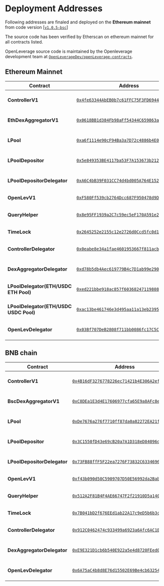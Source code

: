 # Deployment Addresses

Following addresses are finaled and deployed on the **Ethereum mainnet** from code version [[`v1.0.5-bsc`](https://github.com/OpenLeverageDev/openleverage-contracts/tree/v1.0.5-bsc)]

The source code has been verified by Etherscan on ethereum mainnet for all contracts listed.

OpenLeverage source code is maintained by the Openleverage development team at [`OpenLeverageDev/openLeverage-contracts`](https://github.com/OpenLeverageDev/openleverage-contracts/).

## Ethereum Mainnet
| Contract                                 | Address                                                                                                               | Source Code                                                                                                                   |
| ---------------------------------------- | --------------------------------------------------------------------------------------------------------------------- | ----------------------------------------------------------------------------------------------------------------------------- |
| **ControllerV1**                         | [`0x4fe63344AbEB0b7c61FFC75F3FD6944441f3C68D`](https://etherscan.io/address/0x4fe63344AbEB0b7c61FFC75F3FD6944441f3C68D) |   https://github.com/OpenLeverageDev/openleverage-contracts/blob/v1.0.5-bsc/contracts/ControllerV1.sol                          |
| **EthDexAggregatorV1**                   | [`0x0618BB1d384Fb98aFf54344C659863a114d67E18`](https://etherscan.io/address/0x0618BB1d384Fb98aFf54344C659863a114d67E18) |   https://github.com/OpenLeverageDev/openleverage-contracts/blob/v1.0.5-bsc/contracts/dex/eth/EthDexAggregatorV1.sol            |
| **LPool**                                | [`0xa6f1114e90cF94Ba3a7D72c4886b4E069803CdB6`](https://etherscan.io/address/0xa6f1114e90cF94Ba3a7D72c4886b4E069803CdB6) |   https://github.com/OpenLeverageDev/openleverage-contracts/blob/v1.0.5-bsc/contracts/liquidity/LPool.sol                       |
| **LPoolDepositor**                       | [`0x5e849353BE4117ba53F7A153673b2120c0430bfb`](https://etherscan.io/address/0x5e849353BE4117ba53F7A153673b2120c0430bfb) |   https://github.com/OpenLeverageDev/openleverage-contracts/blob/v1.0.5-bsc/contracts/liquidity/LPoolDepositor.sol              |
| **LPoolDepositorDelegator**              | [`0xA6C4bB39F031CC74d4bd005A764E152970762561`](https://etherscan.io/address/0xA6C4bB39F031CC74d4bd005A764E152970762561) |   https://github.com/OpenLeverageDev/openleverage-contracts/blob/v1.0.5-bsc/contracts/liquidity/LPoolDepositor.sol              |
| **OpenLevV1**                            | [`0xF580Ff539cb2764Dcc687F950478d9DadEb83502`](https://etherscan.io/address/0xF580Ff539cb2764Dcc687F950478d9DadEb83502) |   https://github.com/OpenLeverageDev/openleverage-contracts/blob/v1.0.5-bsc/contracts/OpenLevV1.sol                             |
| **QueryHelper**                          | [`0x8e95FF1939a2C7c59ec5eF170A591e2Da08Fb87A`](https://etherscan.io/address/0x8e95FF1939a2C7c59ec5eF170A591e2Da08Fb87A) |   https://github.com/OpenLeverageDev/openleverage-contracts/blob/v1.0.5-bsc/contracts/periphery/QueryHelper.sol                 |
| **TimeLock**                             | [`0x2645252e2155c12e2726d0Ccd5fc0d1cCCFE07E6`](https://etherscan.io/address/0x2645252e2155c12e2726d0Ccd5fc0d1cCCFE07E6) |   https://github.com/OpenLeverageDev/openleverage-contracts/blob/main/contracts/gov/Timelock.sol                            |
| **ControllerDelegator**                  | [`0x0eabe8e34a1fae4601953667f811acb9ff808e78`](https://etherscan.io/address/0x0eabe8e34a1fae4601953667f811acb9ff808e78) |   https://github.com/OpenLeverageDev/openleverage-contracts/blob/v1.0.5-bsc/contracts/ControllerDelegator.sol                   |
| **DexAggregatorDelegator**               | [`0xd78b5db4Aec619779B4c7D1ab99e290E6347d66A`](https://etherscan.io/address/0xd78b5db4Aec619779B4c7D1ab99e290E6347d66A) |   https://github.com/OpenLeverageDev/openleverage-contracts/blob/v1.0.5-bsc/contracts/dex/DexAggregatorDelegator.sol            |
| **LPoolDelegator(ETH/USDC ETH Pool)**    | [`0xed221bbe918ac857f603682471198087402b2fa2`](https://etherscan.io/address/0xed221bbe918ac857f603682471198087402b2fa2) |   https://github.com/OpenLeverageDev/openleverage-contracts/blob/v1.0.5-bsc/contracts/liquidity/LPoolDelegator.sol              |
| **LPoolDelegator(ETH/USDC USDC Pool)**   | [`0xac13be461746e3d495aa11a13eb2395746d91174`](https://etherscan.io/address/0xac13be461746e3d495aa11a13eb2395746d91174) |   https://github.com/OpenLeverageDev/openleverage-contracts/blob/v1.0.5-bsc/contracts/liquidity/LPoolDelegator.sol              |
| **OpenLevDelegator**                     | [`0x03Bf707DeB2808f711bb0086fc17C5CAfA6e8AaF`](https://etherscan.io/address/0x03Bf707DeB2808f711bb0086fc17C5CAfA6e8AaF) |   https://github.com/OpenLeverageDev/openleverage-contracts/blob/v1.0.5-bsc/contracts/OpenLevDelegator.sol                      |

## BNB chain
| Contract                                 | Address                                                                                                               | Source Code                                                                                                                   |
| ---------------------------------------- | --------------------------------------------------------------------------------------------------------------------- | ----------------------------------------------------------------------------------------------------------------------------- |
| **ControllerV1**                         | [`0x4B16dF3276778226ec71421b4E306A2ef4d4dFfC`](https://bscscan.com/address/0x4B16dF3276778226ec71421b4E306A2ef4d4dFfC) |   https://github.com/OpenLeverageDev/openleverage-contracts/blob/v1.0.5-bsc/contracts/ControllerV1.sol                          |
| **BscDexAggregatorV1**                   | [`0xC8DEa1E3d4E17606977cfa65E9a8AFc8e8cc86C3`](https://bscscan.com/address/0xC8DEa1E3d4E17606977cfa65E9a8AFc8e8cc86C3) |   https://github.com/OpenLeverageDev/openleverage-contracts/blob/v1.0.5-bsc/contracts/dex/bsc/BscDexAggregatorV1.sol            |
| **LPool**                                | [`0xDe7676a276f7710ff87da0a82272EA21f3A8690E`](https://bscscan.com/address/0xDe7676a276f7710ff87da0a82272EA21f3A8690E) |   https://github.com/OpenLeverageDev/openleverage-contracts/blob/v1.0.5-bsc/contracts/liquidity/LPool.sol                       |
| **LPoolDepositor**                       | [`0x3C1550fD43e69cB20a7A1D318eD84096d6E1eCFd`](https://bscscan.com/address/0x3C1550fD43e69cB20a7A1D318eD84096d6E1eCFd) |   https://github.com/OpenLeverageDev/openleverage-contracts/blob/v1.0.5-bsc/contracts/liquidity/LPoolDepositor.sol              |
| **LPoolDepositorDelegator**              | [`0x73FB88ffF5F22ea7276F73832C6334696b7A3541`](https://bscscan.com/address/0x73FB88ffF5F22ea7276F73832C6334696b7A3541) |   https://github.com/OpenLeverageDev/openleverage-contracts/blob/v1.0.5-bsc/contracts/liquidity/LPoolDepositor.sol              |
| **OpenLevV1**                            | [`0xf43b090d50C5909707D50E56992da2Bab3961251`](https://bscscan.com/address/0xf43b090d50C5909707D50E56992da2Bab3961251) |   https://github.com/OpenLeverageDev/openleverage-contracts/blob/v1.0.5-bsc/contracts/OpenLevV1.sol                             |
| **QueryHelper**                          | [`0x512A2F81B4F4AE66747F2f21910D5a14015BD3E9`](https://bscscan.com/address/0x512A2F81B4F4AE66747F2f21910D5a14015BD3E9) |   https://github.com/OpenLeverageDev/openleverage-contracts/blob/v1.0.5-bsc/contracts/periphery/QueryHelper.sol                 |
| **TimeLock**                             | [`0x7B041bD2f676EEd1ab22A17c9eD5b6b3cb794673`](https://bscscan.com/address/0x7B041bD2f676EEd1ab22A17c9eD5b6b3cb794673) |   https://github.com/OpenLeverageDev/openleverage-contracts/blob/main/contracts/gov/Timelock.sol                            |
| **ControllerDelegator**                  | [`0x912C0462474c933499a6923a6Afc6AC1E58b8Ce4`](https://bscscan.com/address/0x912C0462474c933499a6923a6Afc6AC1E58b8Ce4) |   https://github.com/OpenLeverageDev/openleverage-contracts/blob/v1.0.5-bsc/contracts/ControllerDelegator.sol                   |
| **DexAggregatorDelegator**               | [`0xE9E321D1cb6b540E922a5e4d8720FEed0749e93F`](https://bscscan.com/address/0xE9E321D1cb6b540E922a5e4d8720FEed0749e93F) |   https://github.com/OpenLeverageDev/openleverage-contracts/blob/v1.0.5-bsc/contracts/dex/DexAggregatorDelegator.sol            |
| **OpenLevDelegator**                     | [`0x6A75aC4b8d8E76d15502E69Be4cb6325422833B4`](https://bscscan.com/address/0x6A75aC4b8d8E76d15502E69Be4cb6325422833B4) |   https://github.com/OpenLeverageDev/openleverage-contracts/blob/v1.0.5-bsc/contracts/OpenLevDelegator.sol                      |